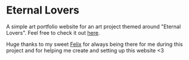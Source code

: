 # Eternal Lovers
A simple art portfolio website for an art project themed around "Eternal Lovers". Feel free to check it out [here](https://nina-kaufmann.github.io/Eternal-Lovers.github.io/index.html). 

Huge thanks to my sweet [Felix](https://github.com/fehlixus) for always being there for me during this project and for helping me create and setting up this website <3

